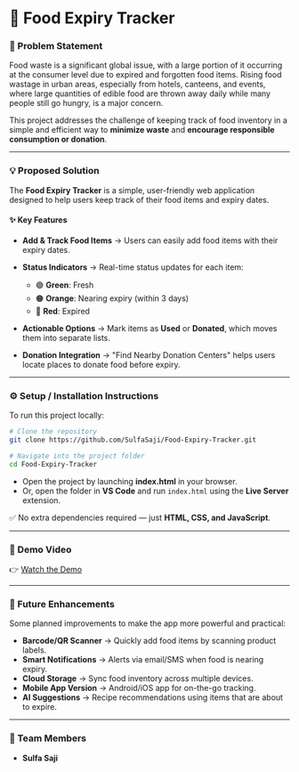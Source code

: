 

# 🍏 Food Expiry Tracker

### 📌 Problem Statement

Food waste is a significant global issue, with a large portion of it occurring at the consumer level due to expired and forgotten food items. Rising food wastage in urban areas, especially from hotels, canteens, and events, where large quantities of edible food are thrown away daily while many people still go hungry, is a major concern.

This project addresses the challenge of keeping track of food inventory in a simple and efficient way to **minimize waste** and **encourage responsible consumption or donation**.

---

### 💡 Proposed Solution

The **Food Expiry Tracker** is a simple, user-friendly web application designed to help users keep track of their food items and expiry dates.

#### ✨ Key Features

* **Add & Track Food Items** → Users can easily add food items with their expiry dates.
* **Status Indicators** → Real-time status updates for each item:

  * 🟢 **Green**: Fresh
  * 🟠 **Orange**: Nearing expiry (within 3 days)
  * 🔴 **Red**: Expired
* **Actionable Options** → Mark items as **Used** or **Donated**, which moves them into separate lists.
* **Donation Integration** → "Find Nearby Donation Centers" helps users locate places to donate food before expiry.

---

### ⚙️ Setup / Installation Instructions

To run this project locally:

```bash
# Clone the repository
git clone https://github.com/SulfaSaji/Food-Expiry-Tracker.git  

# Navigate into the project folder
cd Food-Expiry-Tracker
```

* Open the project by launching **index.html** in your browser.
* Or, open the folder in **VS Code** and run `index.html` using the **Live Server** extension.

✅ No extra dependencies required — just **HTML, CSS, and JavaScript**.

---

### 🎥 Demo Video

👉 [Watch the Demo](https://drive.google.com/file/d/1cTGWGMtzTnsqEUipiU5M1nYPUdnkzmFO/view?usp=sharing)

---

### 🚀 Future Enhancements

Some planned improvements to make the app more powerful and practical:

* **Barcode/QR Scanner** → Quickly add food items by scanning product labels.
* **Smart Notifications** → Alerts via email/SMS when food is nearing expiry.
* **Cloud Storage** → Sync food inventory across multiple devices.
* **Mobile App Version** → Android/iOS app for on-the-go tracking.
* **AI Suggestions** → Recipe recommendations using items that are about to expire.

---

### 👥 Team Members

* **Sulfa Saji**

